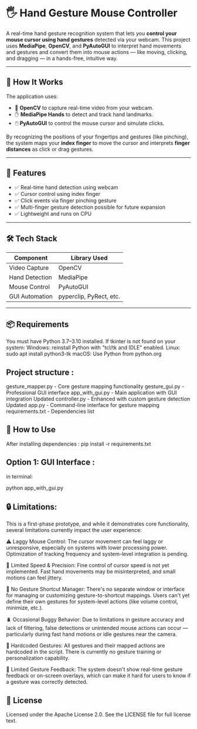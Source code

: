 # 🖐️ Hand Gesture Mouse Controller

A real-time hand gesture recognition system that lets you **control your mouse cursor using hand gestures** detected via your webcam. This project uses **MediaPipe**, **OpenCV**, and **PyAutoGUI** to interpret hand movements and gestures and convert them into mouse actions — like moving, clicking, and dragging — in a hands-free, intuitive way.

---

## 🧠 How It Works

The application uses:

- 🎥 **OpenCV** to capture real-time video from your webcam.
- ✋ **MediaPipe Hands** to detect and track hand landmarks.
- 🖱️ **PyAutoGUI** to control the mouse cursor and simulate clicks.

By recognizing the positions of your fingertips and gestures (like pinching), the system maps your **index finger** to move the cursor and interprets **finger distances** as click or drag gestures.

---

## 🚀 Features

- ✅ Real-time hand detection using webcam
- ✅ Cursor control using index finger
- ✅ Click events via finger pinching gesture
- ✅ Multi-finger gesture detection possible for future expansion
- ✅ Lightweight and runs on CPU

---

## 🛠️ Tech Stack

| Component       | Library Used     |
|----------------|------------------|
| Video Capture   | OpenCV           |
| Hand Detection  | MediaPipe        |
| Mouse Control   | PyAutoGUI        |
| GUI Automation  | pyperclip, PyRect, etc. |

---

## 📦 Requirements

You must have Python 3.7–3.10 installed.
If tkinter is not found on your system:
  Windows: reinstall Python with "tcl/tk and IDLE" enabled.
  Linux: sudo apt install python3-tk
  macOS: Use Python from python.org


## Project structure :
gesture_mapper.py - Core gesture mapping functionality
gesture_gui.py - Professional GUI interface
app_with_gui.py - Main application with GUI integration
Updated controller.py - Enhanced with custom gesture detection
Updated app.py - Command-line interface for gesture mapping
requirements.txt - Dependencies list


## 🚀 How to Use

After installing dependencies :
pip install -r requirements.txt

## Option 1: GUI Interface :
in terminal:

python app_with_gui.py


## 🔒 Limitations:
This is a first-phase prototype, and while it demonstrates core functionality, several limitations currently impact the user experience:

  ⚠️ Laggy Mouse Control: The cursor movement can feel laggy or unresponsive, especially on systems with lower processing power. Optimization of tracking frequency and system-level integration is pending.

  🐢 Limited Speed & Precision: Fine control of cursor speed is not yet implemented. Fast hand movements may be misinterpreted, and small motions can feel jittery.

  🚫 No Gesture Shortcut Manager: There's no separate window or interface for managing or customizing gesture-to-shortcut mappings. Users can't yet define their own gestures for system-level actions (like volume control, minimize, etc.).

  🪲 Occasional Buggy Behavior: Due to limitations in gesture accuracy and lack of filtering, false detections or unintended mouse actions can occur — particularly during fast hand motions or idle gestures near the camera.

  🧠 Hardcoded Gestures: All gestures and their mapped actions are hardcoded in the script. There is currently no gesture training or personalization capability.

  🔁 Limited Gesture Feedback: The system doesn't show real-time gesture feedback or on-screen overlays, which can make it hard for users to know if a gesture was correctly detected.



## 🪪 License

Licensed under the Apache License 2.0.
See the LICENSE file for full license text.
